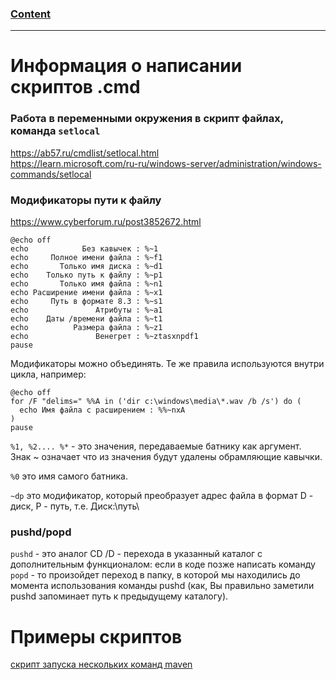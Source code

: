 ### [Content](../contents.md)

-----------------------------

# Информация о написании скриптов .cmd

### Работа в переменными окружения в скрипт файлах, команда `setlocal`
https://ab57.ru/cmdlist/setlocal.html  
https://learn.microsoft.com/ru-ru/windows-server/administration/windows-commands/setlocal  

### Модификаторы пути к файлу
https://www.cyberforum.ru/post3852672.html  

````
@echo off
echo            Без кавычек : %~1 
echo     Полное имени файла : %~f1
echo       Только имя диска : %~d1
echo    Только путь к файлу : %~p1
echo       Только имя файла : %~n1
echo Расширение имени файла : %~x1
echo     Путь в формате 8.3 : %~s1
echo               Атрибуты : %~a1
echo    Даты /времени файла : %~t1
echo          Размера файла : %~z1
echo               Венегрет : %~ztasxnpdf1
pause
````
Модификаторы можно объединять.
Те же правила используются внутри цикла, например:
````
@echo off
for /F "delims=" %%A in ('dir c:\windows\media\*.wav /b /s') do (
  echo Имя файла с расширением : %%~nxA
)
pause
````
`%1, %2.... %*` - это значения, передаваемые батнику как аргумент.  
Знак ~ означает что из значения будут удалены обрамляющие кавычки.

`%0` это имя самого батника.  

`~dp` это модификатор, который преобразует адрес файла в формат D - диск, P - путь, т.е. Диск:\путь\

### pushd/popd
`pushd` - это аналог CD /D - перехода в указанный каталог с дополнительным функционалом: 
если в коде позже написать команду `popd` - то произойдет переход в папку, в которой мы 
находились до момента использования команды pushd (как, Вы правильно заметили pushd запоминает 
путь к предыдущему каталогу).


# Примеры скриптов

[скрипт запуска нескольких команд maven](../scripts/bunch-mvn-script.cmd)  